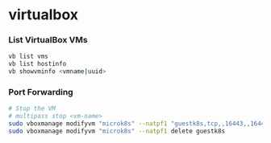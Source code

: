 # virtualbox

### List VirtualBox VMs

```bash
vb list vms
vb list hostinfo
vb showvminfo <vmname|uuid> 
```

### Port Forwarding

```bash
# Stop the VM
# multipass stop <vm-name>
sudo vboxmanage modifyvm "microk8s" --natpf1 "guestk8s,tcp,,16443,,16443"
sudo vboxmanage modifyvm "microk8s" --natpf1 delete guestk8s
```
